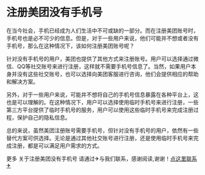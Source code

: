 # 注册美团没有手机号

在当今社会，手机已经成为人们生活中不可或缺的一部分。而在注册美团账号时，手机号也是必不可少的信息。但是，对于一些用户来说，他们可能并不想或者没有手机号，那么在这种情况下，该如何注册美团账号呢？

针对没有手机号的用户，美团也提供了其他方式来注册账号。用户可以选择通过微信、QQ等社交账号来进行注册，这样就不需要手机号信息了。当然，如果用户本身并没有这些社交账号，也可以选择向美团客服进行咨询，他们会提供相应的帮助和解决方案。

另外，对于一些用户来说，可能并不想将自己的手机号信息暴露在各种平台上，这也是可以理解的。在这种情况下，用户可以选择使用临时手机号来进行注册，一些第三方平台提供了临时手机号的服务，用户可以使用这些临时手机号来完成注册过程，保护自己的隐私信息。

总的来说，虽然美团注册账号需要手机号，但针对没有手机号的用户，依然有一些替代方案可供选择。无论是通过其他社交账号进行注册，还是使用临时手机号来完成注册，都是可以满足用户需求的方式。

更多 关于注册美团没有手机号 请通过✈与我们联系，感谢阅读,谢谢！[点这里联系✈](https://c.k02.cc)